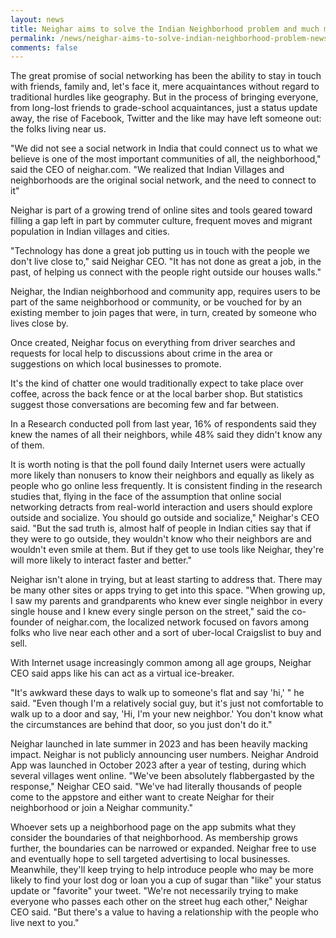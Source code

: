 ```yaml
---
layout: news
title: Neighar aims to solve the Indian Neighborhood problem and much more!
permalink: /news/neighar-aims-to-solve-indian-neighborhood-problem-news
comments: false
---
```


The great promise of social networking has been the ability to stay in touch with friends, family and, let's face it, mere acquaintances without regard to traditional hurdles like geography. But in the process of bringing everyone, from long-lost friends to grade-school acquaintances, just a status update away, the rise of Facebook, Twitter and the like may have left someone out: the folks living near us.

"We did not see a social network in India that could connect us to what we believe is one of the most important communities of all, the neighborhood," said the CEO of neighar.com. "We realized that Indian Villages and neighborhoods are the original social network, and the need to connect to it"

Neighar is part of a growing trend of online sites and tools geared toward filling a gap left in part by commuter culture, frequent moves and migrant population in Indian villages and cities.

"Technology has done a great job putting us in touch with the people we don't live close to," said Neighar CEO. "It has not done as great a job, in the past, of helping us connect with the people right outside our houses walls."

Neighar, the Indian neighborhood and community app, requires users to be part of the same neighborhood or community, or be vouched for by an existing member to join pages that were, in turn, created by someone who lives close by.

Once created, Neighar focus on everything from driver searches and requests for local help to discussions about crime in the area or suggestions on which local businesses to promote.

It's the kind of chatter one would traditionally expect to take place over coffee, across the back fence or at the local barber shop. But statistics suggest those conversations are becoming few and far between.

In a Research conducted poll from last year, 16% of respondents said they knew the names of all their neighbors, while 48% said they didn't know any of them.

It is worth noting is that the poll found daily Internet users were actually more likely than nonusers to know their neighbors and equally as likely as people who go online less frequently. It is consistent finding in the research studies that, flying in the face of the assumption that online social networking detracts from real-world interaction and users should explore outside and socialize. You should go outside and socialize," Neighar's CEO said. "But the sad truth is, almost half of people in Indian cities say that  if they were to go outside, they wouldn't know who their neighbors are and wouldn't even smile at them. But if they get to use tools like Neighar, they're will more likely to interact faster and better."

Neighar isn't alone in trying, but at least starting to address that. There may be many other sites or apps trying to get into this space. "When growing up, I saw my parents and grandparents who knew ever single neighbor in every single house and I knew every single person on the street," said the co-founder of neighar.com, the localized network focused on favors among folks who live near each other and a sort of uber-local Craigslist to buy and sell.

With Internet usage increasingly common among all age groups, Neighar CEO said apps like his can act as a virtual ice-breaker.

"It's awkward these days to walk up to someone's flat and say 'hi,' " he said. "Even though I'm a relatively social guy, but it's just not comfortable to walk up to a door and say, 'Hi, I'm your new neighbor.' You don't know what the circumstances are behind that door, so you just don't do it."

Neighar launched in late summer in 2023 and has been heavily macking impact. Neighar is not publicly announcing user numbers. Neighar Android App was launched in October 2023 after a year of testing, during which several villages went online. "We've been absolutely flabbergasted by the response," Neighar CEO said. "We've had literally thousands of people come to the appstore and either want to create Neighar for their neighborhood or join a Neighar community."

Whoever sets up a neighborhood page on the app submits what they consider the boundaries of that neighborhood. As membership grows further, the boundaries can be narrowed or expanded. Neighar free to use and eventually hope to sell targeted advertising to local businesses. Meanwhile, they'll keep trying to help introduce people who may be more likely to find your lost dog or loan you a cup of sugar than "like" your status update or "favorite" your tweet. "We're not necessarily trying to make everyone who passes each other on the street hug each other," Neighar CEO said. "But there's a value to having a relationship with the people who live next to you."
